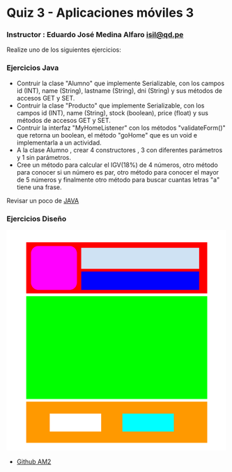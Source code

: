 # Quiz 3 - Aplicaciones móviles 3

### Instructor : Eduardo José Medina Alfaro isil@qd.pe


Realize uno de los siguientes ejercicios:

### Ejercicios Java
* Contruir la clase "Alumno" que implemente Serializable, con los campos id (INT), name (String), lastname (String), dni (String) y sus métodos de accesos GET y SET.
* Contruir la clase "Producto" que implemente Serializable, con los campos id (INT), name (String), stock (boolean), price (float) y sus métodos de accesos GET y SET.
* Contruir la interfaz "MyHomeListener" con los métodos "validateForm()" que retorna un boolean, el método "goHome" que es un void e implementarla a un actividad.
* A la clase Alumno , crear 4 constructores , 3 con diferentes parámetros y 1 sin parámetros.
* Cree un método para calcular el IGV(18%) de 4 números, otro método para conocer si un número es par, otro método para conocer el mayor de 5 números y finalmente otro método para buscar cuantas letras "a" tiene una frase.

Revisar un poco de [JAVA](http://code.tutsplus.com/tutorials/learn-java-for-android-development-introduction-to-java--mobile-2604)

### Ejercicios Diseño

 ![Interfaz](https://github.com/ISILAndroid/am1_group2015_1/blob/quizzes/q3_dibujo.png)

 * [Github AM2](https://github.com/ISILAndroid/am2_group2015_1)

